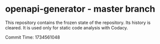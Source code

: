 # openapi-generator - master branch

This repository contains the frozen state of the repository.
Its history is cleared. It is used only for static code
analysis with Codacy.

Commit Time: 1734561048